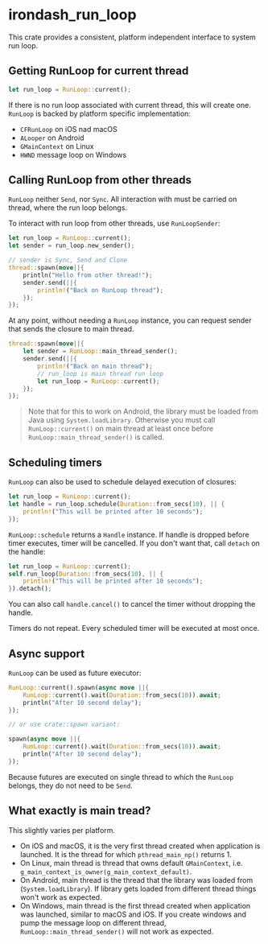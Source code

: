 # irondash_run_loop

This crate provides a consistent, platform independent interface to system run loop.

## Getting RunLoop for current thread

```rust
let run_loop = RunLoop::current();
```

If there is no run loop associated with current thread, this will create one.
`RunLoop` is backed by platform specific implementation:

- `CFRunLoop` on iOS nad macOS
- `ALooper` on Android
- `GMainContext` on Linux
- `HWND` message loop on Windows

## Calling RunLoop from other threads

`RunLoop` neither `Send`, nor `Sync`. All interaction with must be carried on
thread, where the run loop belongs.

To interact with run loop from other threads, use `RunLoopSender`:

```rust
let run_loop = RunLoop::current();
let sender = run_loop.new_sender();

// sender is Sync, Send and Clone
thread::spawn(move||{
    println("Hello from other thread!");
    sender.send(||{
        println!("Back on RunLoop thread");
    });
});
```

At any point, without needing a `RunLoop` instance, you can request sender that
sends the closure to main thread.

```rust
thread::spawn(move||{
    let sender = RunLoop::main_thread_sender();
    sender.send(||{
        println!("Back on main thread");
        // run_loop is main thread run loop
        let run_loop = RunLoop::current();
    });
});
```

> Note that for this to work on Android, the library must be loaded from Java using `System.loadLibrary`. Otherwise you must call `RunLoop::current()` on main thread at least once before `RunLoop::main_thread_sender()` is called.

## Scheduling timers

`RunLoop` can also be used to schedule delayed execution of closures:

```rust
let run_loop = RunLoop::current();
let handle = run_loop.schedule(Duration::from_secs(10), || {
    println!("This will be printed after 10 seconds");
});
```

`RunLoop::schedule` returns a `Handle` instance. If handle is dropped before
timer executes, timer will be cancelled. If you don't want that, call `detach`
on the handle:

```rust
let run_loop = RunLoop::current();
self.run_loop(Duration::from_secs(10), || {
    println!("This will be printed after 10 seconds");
}).detach();
```

You can also call `handle.cancel()` to cancel the timer without dropping the
handle.

Timers do not repeat. Every scheduled timer will be executed at most once.

## Async support

`RunLoop` can be used as future executor:

```rust
RunLoop::current().spawn(async move ||{
    RunLoop::current().wait(Duration::from_secs(10)).await;
    println("After 10 second delay");
});

// or use crate::spawn variant:

spawn(async move ||{
    RunLoop::current().wait(Duration::from_secs(10)).await;
    println("After 10 second delay");
});
```

Because futures are executed on single thread to which the `RunLoop` belongs, they do not
need to be `Send`.

## What exactly is main tread?

This slightly varies per platform.

- On iOS and macOS, it is the very first thread created when application is launched. It is the thread for which `pthread_main_np()` returns 1.
- On Linux, main thread is thread that owns default `GMainContext`, i.e. `g_main_context_is_owner(g_main_context_default)`.
- On Android, main thread is the thread that the library was loaded from (`System.loadLibrary`). If library gets loaded from different thread things won't work as expected.
- On Windows, main thread is the first thread created when application was launched, similar to macOS and iOS. If you create windows and pump the message loop on
different thread, `RunLoop::main_thread_sender()` will not work as expected.
